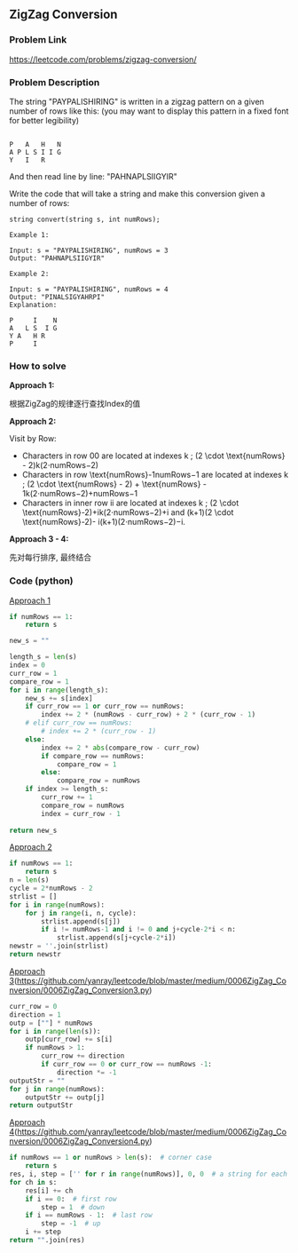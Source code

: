 ## ZigZag Conversion

### Problem Link

https://leetcode.com/problems/zigzag-conversion/

### Problem Description 

The string "PAYPALISHIRING" is written in a zigzag pattern on a given number of rows like this: (you may want to display this pattern in a fixed font for better legibility)

```

P   A   H   N
A P L S I I G
Y   I   R

```

And then read line by line: "PAHNAPLSIIGYIR"

Write the code that will take a string and make this conversion given a number of rows:

```
string convert(string s, int numRows);
```

```
Example 1:

Input: s = "PAYPALISHIRING", numRows = 3
Output: "PAHNAPLSIIGYIR"

```

```
Example 2:

Input: s = "PAYPALISHIRING", numRows = 4
Output: "PINALSIGYAHRPI"
Explanation:

P     I    N
A   L S  I G
Y A   H R
P     I

```

### How to solve 

**Approach 1:** 

根据ZigZag的规律逐行查找Index的值

**Approach 2:** 

Visit by Row:

* Characters in row 00 are located at indexes k \; (2 \cdot \text{numRows} - 2)k(2⋅numRows−2)
* Characters in row \text{numRows}-1numRows−1 are located at indexes k \; (2 \cdot \text{numRows} - 2) + \text{numRows} - 1k(2⋅numRows−2)+numRows−1
* Characters in inner row ii are located at indexes k \; (2 \cdot \text{numRows}-2)+ik(2⋅numRows−2)+i and (k+1)(2 \cdot \text{numRows}-2)- i(k+1)(2⋅numRows−2)−i.


**Approach 3 - 4:** 

先对每行排序, 最终结合



### Code (python)

[Approach 1](https://github.com/yanray/leetcode/blob/master/medium/0006ZigZag_Conversion/0006ZigZag_Conversion1.py)

```python
if numRows == 1:
    return s

new_s = ""

length_s = len(s)
index = 0
curr_row = 1
compare_row = 1
for i in range(length_s):
    new_s += s[index]
    if curr_row == 1 or curr_row == numRows:
        index += 2 * (numRows - curr_row) + 2 * (curr_row - 1)
    # elif curr_row == numRows:
        # index += 2 * (curr_row - 1)
    else:
        index += 2 * abs(compare_row - curr_row)
        if compare_row == numRows:
            compare_row = 1
        else:
            compare_row = numRows
    if index >= length_s:
        curr_row += 1
        compare_row = numRows
        index = curr_row - 1
        
return new_s
```


[Approach 2](https://github.com/yanray/leetcode/blob/master/medium/0006ZigZag_Conversion/0006ZigZag_Conversion2.py)

```python
if numRows == 1:
    return s 
n = len(s)
cycle = 2*numRows - 2
strlist = []
for i in range(numRows):
    for j in range(i, n, cycle):
        strlist.append(s[j])
        if i != numRows-1 and i != 0 and j+cycle-2*i < n:
            strlist.append(s[j+cycle-2*i])             
newstr = ''.join(strlist)
return newstr
```

[Approach 3](fast)(https://github.com/yanray/leetcode/blob/master/medium/0006ZigZag_Conversion/0006ZigZag_Conversion3.py)

```python
curr_row = 0
direction = 1
outp = [""] * numRows
for i in range(len(s)):
    outp[curr_row] += s[i]
    if numRows > 1:
        curr_row += direction
        if curr_row == 0 or curr_row == numRows -1:
            direction *= -1
outputStr = ""
for j in range(numRows):
    outputStr += outp[j]
return outputStr
```

[Approach 4](fast)(https://github.com/yanray/leetcode/blob/master/medium/0006ZigZag_Conversion/0006ZigZag_Conversion4.py)

```python
if numRows == 1 or numRows > len(s):  # corner case
    return s
res, i, step = ['' for r in range(numRows)], 0, 0  # a string for each line
for ch in s:
    res[i] += ch
    if i == 0:  # first row
        step = 1  # down
    if i == numRows - 1:  # last row
        step = -1  # up
    i += step
return "".join(res)
```